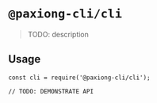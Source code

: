 # `@paxiong-cli/cli`

> TODO: description

## Usage

```
const cli = require('@paxiong-cli/cli');

// TODO: DEMONSTRATE API
```
